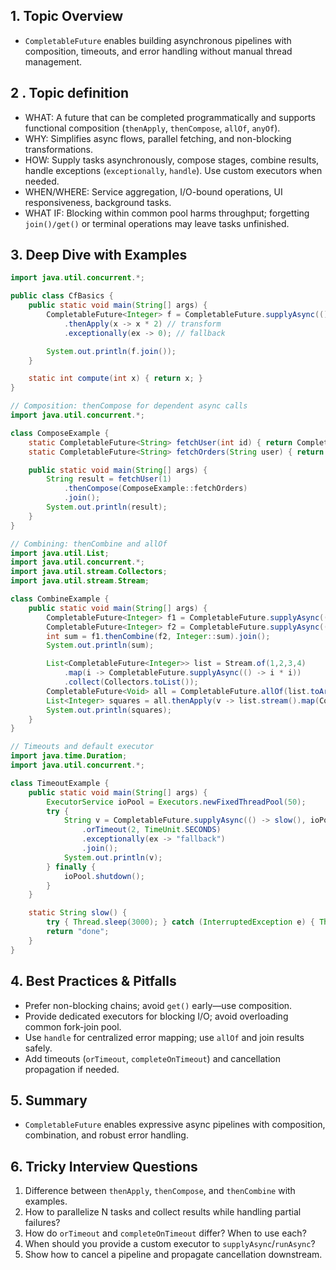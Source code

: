 ## 1. Topic Overview

- `CompletableFuture` enables building asynchronous pipelines with composition, timeouts, and error handling without manual thread management.

## 2 . Topic definition

- WHAT: A future that can be completed programmatically and supports functional composition (`thenApply`, `thenCompose`, `allOf`, `anyOf`).
- WHY: Simplifies async flows, parallel fetching, and non-blocking transformations.
- HOW: Supply tasks asynchronously, compose stages, combine results, handle exceptions (`exceptionally`, `handle`). Use custom executors when needed.
- WHEN/WHERE: Service aggregation, I/O-bound operations, UI responsiveness, background tasks.
- WHAT IF: Blocking within common pool harms throughput; forgetting `join()/get()` or terminal operations may leave tasks unfinished.

## 3. Deep Dive with Examples

```java
import java.util.concurrent.*;

public class CfBasics {
    public static void main(String[] args) {
        CompletableFuture<Integer> f = CompletableFuture.supplyAsync(() -> compute(21))
            .thenApply(x -> x * 2) // transform
            .exceptionally(ex -> 0); // fallback

        System.out.println(f.join());
    }

    static int compute(int x) { return x; }
}
```

```java
// Composition: thenCompose for dependent async calls
import java.util.concurrent.*;

class ComposeExample {
    static CompletableFuture<String> fetchUser(int id) { return CompletableFuture.supplyAsync(() -> "user-" + id); }
    static CompletableFuture<String> fetchOrders(String user) { return CompletableFuture.supplyAsync(() -> user + "-orders"); }

    public static void main(String[] args) {
        String result = fetchUser(1)
            .thenCompose(ComposeExample::fetchOrders)
            .join();
        System.out.println(result);
    }
}
```

```java
// Combining: thenCombine and allOf
import java.util.List;
import java.util.concurrent.*;
import java.util.stream.Collectors;
import java.util.stream.Stream;

class CombineExample {
    public static void main(String[] args) {
        CompletableFuture<Integer> f1 = CompletableFuture.supplyAsync(() -> 10);
        CompletableFuture<Integer> f2 = CompletableFuture.supplyAsync(() -> 32);
        int sum = f1.thenCombine(f2, Integer::sum).join();
        System.out.println(sum);

        List<CompletableFuture<Integer>> list = Stream.of(1,2,3,4)
            .map(i -> CompletableFuture.supplyAsync(() -> i * i))
            .collect(Collectors.toList());
        CompletableFuture<Void> all = CompletableFuture.allOf(list.toArray(new CompletableFuture[0]));
        List<Integer> squares = all.thenApply(v -> list.stream().map(CompletableFuture::join).collect(Collectors.toList())).join();
        System.out.println(squares);
    }
}
```

```java
// Timeouts and default executor
import java.time.Duration;
import java.util.concurrent.*;

class TimeoutExample {
    public static void main(String[] args) {
        ExecutorService ioPool = Executors.newFixedThreadPool(50);
        try {
            String v = CompletableFuture.supplyAsync(() -> slow(), ioPool)
                .orTimeout(2, TimeUnit.SECONDS)
                .exceptionally(ex -> "fallback")
                .join();
            System.out.println(v);
        } finally {
            ioPool.shutdown();
        }
    }

    static String slow() {
        try { Thread.sleep(3000); } catch (InterruptedException e) { Thread.currentThread().interrupt(); }
        return "done";
    }
}
```

## 4. Best Practices & Pitfalls

- Prefer non-blocking chains; avoid `get()` early—use composition.
- Provide dedicated executors for blocking I/O; avoid overloading common fork-join pool.
- Use `handle` for centralized error mapping; use `allOf` and join results safely.
- Add timeouts (`orTimeout`, `completeOnTimeout`) and cancellation propagation if needed.

## 5. Summary

- `CompletableFuture` enables expressive async pipelines with composition, combination, and robust error handling.

## 6. Tricky Interview Questions

1. Difference between `thenApply`, `thenCompose`, and `thenCombine` with examples.
2. How to parallelize N tasks and collect results while handling partial failures?
3. How do `orTimeout` and `completeOnTimeout` differ? When to use each?
4. When should you provide a custom executor to `supplyAsync`/`runAsync`?
5. Show how to cancel a pipeline and propagate cancellation downstream.

